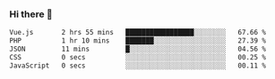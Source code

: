### Hi there 👋

<!--START_SECTION:waka-->

```txt
Vue.js       2 hrs 55 mins   █████████████████░░░░░░░░   67.66 %
PHP          1 hr 10 mins    ███████░░░░░░░░░░░░░░░░░░   27.39 %
JSON         11 mins         █░░░░░░░░░░░░░░░░░░░░░░░░   04.56 %
CSS          0 secs          ░░░░░░░░░░░░░░░░░░░░░░░░░   00.25 %
JavaScript   0 secs          ░░░░░░░░░░░░░░░░░░░░░░░░░   00.11 %
```

<!--END_SECTION:waka-->

<!--
**Jonas-VanHaeken/Jonas-VanHaeken** is a ✨ _special_ ✨ repository because its `README.md` (this file) appears on your GitHub profile.

Here are some ideas to get you started:

- 🔭 I’m currently working on ...
- 🌱 I’m currently learning ...
- 👯 I’m looking to collaborate on ...
- 🤔 I’m looking for help with ...
- 💬 Ask me about ...
- 📫 How to reach me: ...
- 😄 Pronouns: ...
- ⚡ Fun fact: ...
-->
